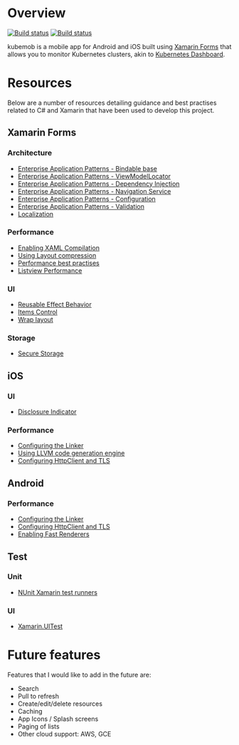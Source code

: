 # Overview
[![Build status](https://build.appcenter.ms/v0.1/apps/f33d86fd-e112-4153-b348-75dd4a3da78d/branches/master/badge)](https://appcenter.ms)
[![Build status](https://build.appcenter.ms/v0.1/apps/b1cd9a80-419e-4515-af66-647c75796e4e/branches/master/badge)](https://appcenter.ms)

kubemob is a mobile app for Android and iOS built using [Xamarin Forms](https://docs.microsoft.com/en-us/xamarin/#pivot=platforms&panel=XamarinForms) that allows you to monitor Kubernetes clusters, akin to [Kubernetes Dashboard](https://kubernetes.io/docs/tasks/access-application-cluster/web-ui-dashboard/).


# Resources

Below are a number of resources detailing guidance and best practises related to C# and Xamarin that have been used to develop this project.

## Xamarin Forms
### Architecture
- [Enterprise Application Patterns - Bindable base](https://docs.microsoft.com/en-us/xamarin/xamarin-forms/enterprise-application-patterns/mvvm#updating-views-in-response-to-changes-in-the-underlying-view-model-or-model)
- [Enterprise Application Patterns - ViewModelLocator](https://docs.microsoft.com/en-us/xamarin/xamarin-forms/enterprise-application-patterns/mvvm#automatically-creating-a-view-model-with-a-view-model-locator)
- [Enterprise Application Patterns - Dependency Injection](https://docs.microsoft.com/en-us/xamarin/xamarin-forms/enterprise-application-patterns/dependency-injection)
- [Enterprise Application Patterns - Navigation Service](https://docs.microsoft.com/en-us/xamarin/xamarin-forms/enterprise-application-patterns/navigation#Navigating_Between_Pages)
- [Enterprise Application Patterns - Configuration](https://docs.microsoft.com/en-us/xamarin/xamarin-forms/enterprise-application-patterns/configuration-management)
- [Enterprise Application Patterns - Validation](https://docs.microsoft.com/en-us/xamarin/xamarin-forms/enterprise-application-patterns/validation)
- [Localization](https://docs.microsoft.com/en-us/xamarin/xamarin-forms/app-fundamentals/localization?tabs=vswin)

### Performance
- [Enabling XAML Compilation](https://docs.microsoft.com/en-us/xamarin/xamarin-forms/xaml/xamlc)
- [Using Layout compression](https://developer.xamarin.com/guides/xamarin-forms/user-interface/layouts/layout-compression/)
- [Performance best practises](https://docs.microsoft.com/en-us/xamarin/cross-platform/deploy-test/memory-perf-best-practices)
- [Listview Performance](https://docs.microsoft.com/en-us/xamarin/xamarin-forms/user-interface/listview/performance)

### UI
- [Reusable Effect Behavior](https://docs.microsoft.com/en-us/xamarin/xamarin-forms/app-fundamentals/behaviors/reusable/effect-behavior)
- [Items Control](https://docs.microsoft.com/en-us/xamarin/cross-platform/desktop/controls/wpf#itemscontrol)
- [Wrap layout](https://github.com/xamarinhq/xamu-infrastructure/blob/master/src/XamU.Infrastructure/Layout/WrapLayout.cs)

### Storage
- [Secure Storage](https://github.com/xamarin/recipes/tree/master/Recipes/xamarin-forms/General/store-credentials)

## iOS

### UI
- [Disclosure Indicator](https://montemagno.com/adding-a-disclosure-indicator-accessory-to/)

### Performance
- [Configuring the Linker](https://docs.microsoft.com/en-us/xamarin/ios/deploy-test/linker?tabs=vsmac)
- [Using LLVM code generation engine](https://docs.microsoft.com/en-us/xamarin/ios/deploy-test/compiling-for-different-devices?tabs=vsmac#Code_Generation_Engine)
- [Configuring HttpClient and TLS](https://docs.microsoft.com/en-us/xamarin/cross-platform/macios/http-stack)

## Android

### Performance
- [Configuring the Linker](https://docs.microsoft.com/en-us/xamarin/android/deploy-test/linker)
- [Configuring HttpClient and TLS](https://docs.microsoft.com/en-us/xamarin/android/app-fundamentals/http-stack?tabs=vswink)
- [Enabling Fast Renderers](https://docs.microsoft.com/en-us/xamarin/xamarin-forms/internals/fast-renderers)


## Test
### Unit
- [NUnit Xamarin test runners](https://github.com/nunit/nunit.xamarin)

### UI
- [Xamarin.UITest](https://docs.microsoft.com/en-us/xamarin/xamarin-forms/deploy-test/uitest-and-test-cloud?tabs=vswin)

# Future features
Features that I would like to add in the future are:

- Search
- Pull to refresh
- Create/edit/delete resources
- Caching
- App Icons / Splash screens
- Paging of lists
- Other cloud support: AWS, GCE